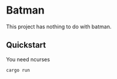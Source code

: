 
# Batman

This project has nothing to do with batman.

## Quickstart

You need ncurses

```console
cargo run
```

